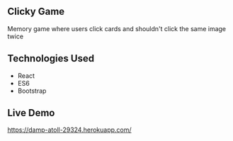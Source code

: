 ## Clicky Game 
Memory game where users click cards and shouldn't click the same image  twice

## Technologies Used 
* React
* ES6
* Bootstrap

## Live Demo

https://damp-atoll-29324.herokuapp.com/

